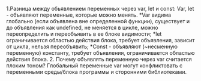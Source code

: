 1.Разница между обьявлением переменных через var, let и const:
    Var, let  - объявляют переменные, которые можно менять. 
    *Var видима глобально (если объявлена вне определенной функции), существует и до объявления как undefined, не меняется в цикле, можно переопределить и переобъявить в ее блоке видимости;
    *let ограничивается областью действия блока, требует объявления, зависит от цикла, нельзя переобъявить;
    *Const - объявляют (~несменную переменную) константу, требует объявления, ограничивается областью действия блока.
2.	Почему объявлять переменную через var считается плохим тоном?
    Глобальный переменные var могут конфликтовать с переменными среды/блока программы и сторонними библиотеками.
